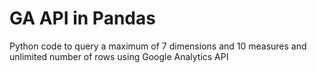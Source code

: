# GA API in Pandas
Python code to query a maximum of 7 dimensions and 10 measures and unlimited number of rows using Google Analytics API
